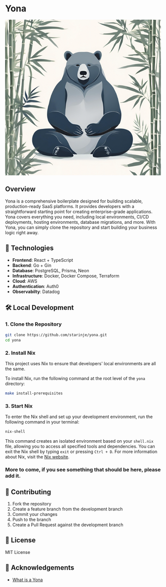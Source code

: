 # Yona

<div align="center">

![A bear](images/yona.png)

</div>

## Overview

Yona is a comprehensive boilerplate designed for building scalable, production-ready SaaS platforms. It provides developers with a straightforward starting point for creating enterprise-grade applications. Yona covers everything you need, including local environments, CI/CD deployments, hosting environments, database migrations, and more. With Yona, you can simply clone the repository and start building your business logic right away.

## 🚀 Technologies

- **Frontend**: React + TypeScript
- **Backend**: Go + Gin
- **Database**: PostgreSQL, Prisma, Neon
- **Infrastructure**: Docker, Docker Compose, Terraform
- **Cloud**: AWS
- **Authentication**: Auth0
- **Observabilty**: Datadog

## 🛠 Local Development

### 1. Clone the Repository

```bash
git clone https://github.com/starinje/yona.git
cd yona
```

### 2. Install Nix

This project uses Nix to ensure that developers' local environments are all the same.

To install Nix, run the following command at the root level of the `yona` directory:

```bash
make install-prerequisites
```

### 3. Start Nix

To enter the Nix shell and set up your development environment, run the following command in your terminal:

```bash
nix-shell

```

This command creates an isolated environment based on your `shell.nix` file, allowing you to access all specified tools and dependencies. You can exit the Nix shell by typing `exit` or pressing `Ctrl + D`. For more information about Nix, visit the [Nix website](https://nixos.org/nix/).

### More to come, if you see something that should be here, please add it.

## 🤝 Contributing

1. Fork the repository
2. Create a feature branch from the development branch
3. Commit your changes
4. Push to the branch
5. Create a Pull Request against the development branch

## 📄 License

MIT License

## 🌟 Acknowledgements

- [What is a Yona](https://nativehistoryassociation.org/tutor_tsalagi2_study.php)
